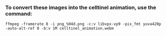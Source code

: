 ### To convert these images into the celltinel animation, use the command:

```
ffmpeg -framerate 8 -i png_%04d.png -c:v libvpx-vp9 -pix_fmt yuva420p -auto-alt-ref 0 -b:v 1M celltinel_animation.webm
```
